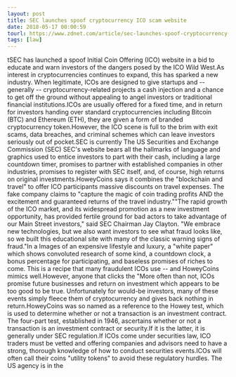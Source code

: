 ```yaml
---
layout: post
title: SEC launches spoof cryptocurrency ICO scam website
date: 2018-05-17 00:00:59
tourl: https://www.zdnet.com/article/sec-launches-spoof-cryptocurrency-ico-scam-website/
tags: [law]
---
```

tSEC has launched a spoof Initial Coin Offering (ICO) website in a bid to educate and warn investors of the dangers posed by the ICO Wild West.As interest in cryptocurrencies continues to expand, this has sparked a new industry. When legitimate, ICOs are designed to give startups and -- generally -- cryptocurrency-related projects a cash injection and a chance to get off the ground without appealing to angel investors or traditional financial institutions.ICOs are usually offered for a fixed time, and in return for investors handing over standard cryptocurrencies including Bitcoin (BTC) and Ethereum (ETH), they are given a form of branded cryptocurrency token.However, the ICO scene is full to the brim with exit scams, data breaches, and criminal schemes which can leave investors seriously out of pocket.SEC is currently The US Securities and Exchange Commission (SEC) SEC's website bears all the hallmarks of language and graphics used to entice investors to part with their cash, including a large countdown timer, promises to partner with established companies in other industries, promises to register with SEC itself, and, of course, high returns on original investments.HoweyCoins says it combines the "blockchain and travel" to offer ICO participants massive discounts on travel expenses. The fake company claims to "capture the magic of coin trading profits AND the excitement and guaranteed returns of the travel industry.""The rapid growth of the ICO market, and its widespread promotion as a new investment opportunity, has provided fertile ground for bad actors to take advantage of our Main Street investors," said SEC Chairman Jay Clayton. "We embrace new technologies, but we also want investors to see what fraud looks like, so we built this educational site with many of the classic warning signs of fraud."In a Images of an expensive lifestyle and luxury, a "white paper" which shows convoluted research of some kind, a countdown clock, a bonus percentage for participating, and baseless promises of riches to come. This is a recipe that many fraudulent ICOs use -- and HoweyCoins mimics well.However, anyone that clicks the "More often than not, ICOs promise future businesses and return on investment which appears to be too good to be true. Unfortunately for would-be investors, many of these events simply fleece them of cryptocurrency and gives back nothing in return.HoweyCoins was so named as a reference to the Howey test, which is used to determine whether or not a transaction is an investment contract. The four-part test, established in 1946, ascertains whether or not a transaction is an investment contract or security.If it is the latter, it is generally under SEC regulation.If ICOs come under securities law, ICO traders must be vetted and offering companies and advisors need to have a strong, thorough knowledge of how to conduct securities events.ICOs will often call their coins "utility tokens" to avoid these regulatory hurdles. The US agency is in the 